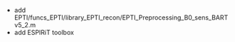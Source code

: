 - add EPTI/funcs_EPTI/library_EPTI_recon/EPTI_Preprocessing_B0_sens_BARTv5_2.m
- add ESPIRiT toolbox

